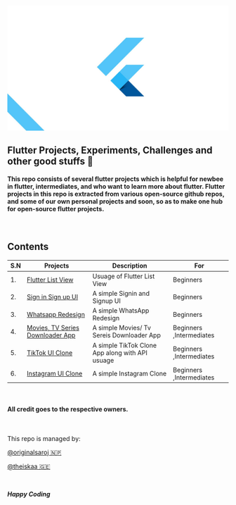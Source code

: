 ![Flutter Logo](src/flutter_logo.jpeg)


## Flutter Projects, Experiments, Challenges and other good stuffs :star2: 

#### This repo consists of several flutter projects which is helpful for newbee in flutter, intermediates, and who want to learn more about flutter. Flutter projects in this repo is extracted from various open-source github repos, and some of our own personal projects and soon, **so as to make one hub** for open-source flutter projects.

&nbsp;

## Contents

| S.N | Projects                                                                                                   | Description                                     | For                      |
| --- | ---------------------------------------------------------------------------------------------------------- | ----------------------------------------------- | ------------------------ |
| 1.  | [Flutter List View](https://github.com/originalsaroj/Flutter/)                                             | Usuage of Flutter List View                     | Beginners                |
| 2.  | [Sign in Sign up UI](https://github.com/originalsaroj/Flutter/tree/master/SignIn_and_SignUp_UI)            | A simple Signin and Signup UI                   | Beginners                |
| 3.  | [Whatsapp Redesign](https://github.com/originalsaroj/Flutter/tree/master/whatsapp_redesign)                | A simple WhatsApp Redesign                      | Beginners                |
| 4.  | [Movies, TV Series Downloader App](https://github.com/originalsaroj/Flutter/tree/master/whatsapp_redesign) | A simple Movies/ Tv Sereis Downloader App       | Beginners ,Intermediates |
| 5.  | [TikTok UI Clone](https://github.com/originalsaroj/Flutter/tree/master/Tiktok-UI-API-Clone)                | A simple TikTok Clone App along with API usuage | Beginners ,Intermediates |
| 6.  | [Instagram UI Clone](https://github.com/originalsaroj/Flutter/tree/master/Instagram-UI-Clone)              | A simple Instagram Clone                        | Beginners ,Intermediates |


&nbsp;

#### All credit goes to the respective owners.
&nbsp;

This repo is managed by:

[@originalsaroj 🇳🇵](https://github.com/originalsaroj)

[@theiskaa 🇬🇪](https://github.com/theiskaa)

&nbsp;

***Happy Coding*** 